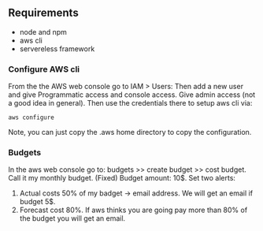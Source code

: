## Requirements

- node and npm
- aws cli
- servereless framework

### Configure AWS cli

From the the AWS web console go to IAM > Users:
Then add a new user and give Programmatic access and console access.
Give admin access (not a good idea in general). Then use the credentials
there to setup aws cli via:

`aws configure`

Note, you can just copy the .aws home directory to copy the configuration.

### Budgets

In the aws web console go to: budgets >> create budget >> cost budget. Call it
my monthly budget. (Fixed) Budget amount: 10$. Set two alerts:

1. Actual costs 50% of my badget -> email address.
   We will get an email if budget 5$.
2. Forecast cost 80%.
   If aws thinks you are going pay more than 80% of the budget you will get an
   email.

